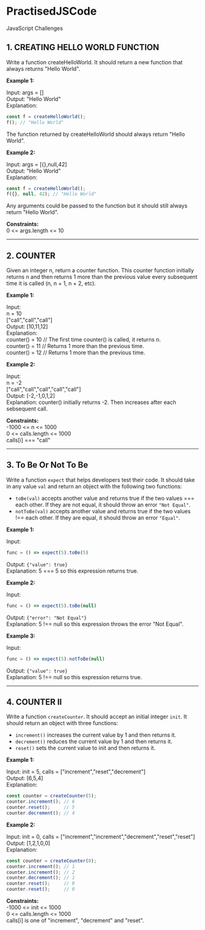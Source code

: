 # PractisedJSCode
 JavaScript Challenges

## 1. CREATING HELLO WORLD FUNCTION  
Write a function createHelloWorld. It should return a new function that always returns "Hello World".
 
**Example 1:**

Input: args = []  
Output: "Hello World"  
Explanation:
```js
const f = createHelloWorld();
f(); // "Hello World"
```

The function returned by createHelloWorld should always return "Hello World".

**Example 2:**

Input: args = [{},null,42]  
Output: "Hello World"  
Explanation:
```js
const f = createHelloWorld();
f({}, null, 42); // "Hello World"
```

Any arguments could be passed to the function but it should still always return "Hello World".
 
**Constraints:**  
0 <= args.length <= 10

---

## 2. COUNTER  
Given an integer n, return a counter function. This counter function initially returns n and then returns 1 more than the previous value every subsequent time it is called (n, n + 1, n + 2, etc).

**Example 1:**

Input:  
n = 10  
["call","call","call"]  
Output: [10,11,12]  
Explanation:  
counter() = 10 // The first time counter() is called, it returns n.  
counter() = 11 // Returns 1 more than the previous time.  
counter() = 12 // Returns 1 more than the previous time.

**Example 2:**

Input:  
n = -2  
["call","call","call","call","call"]  
Output: [-2,-1,0,1,2]  
Explanation: counter() initially returns -2. Then increases after each sebsequent call.
 
**Constraints:**  
-1000 <= n <= 1000  
0 <= calls.length <= 1000  
calls[i] === "call"

---

## 3. To Be Or Not To Be  
Write a function `expect` that helps developers test their code. It should take in any value `val` and return an object with the following two functions:

- `toBe(val)` accepts another value and returns true if the two values === each other. If they are not equal, it should throw an error `"Not Equal"`.
- `notToBe(val)` accepts another value and returns true if the two values !== each other. If they are equal, it should throw an error `"Equal"`.

**Example 1:**

Input:  
```js
func = () => expect(5).toBe(5)
```
Output: `{"value": true}`  
Explanation: 5 === 5 so this expression returns true.

**Example 2:**

Input:  
```js
func = () => expect(5).toBe(null)
```
Output: `{"error": "Not Equal"}`  
Explanation: 5 !== null so this expression throws the error "Not Equal".

**Example 3:**

Input:  
```js
func = () => expect(5).notToBe(null)
```
Output: `{"value": true}`  
Explanation: 5 !== null so this expression returns true.

---

## 4. COUNTER II  
Write a function `createCounter`. It should accept an initial integer `init`. It should return an object with three functions:

- `increment()` increases the current value by 1 and then returns it.  
- `decrement()` reduces the current value by 1 and then returns it.  
- `reset()` sets the current value to init and then returns it.

**Example 1:**

Input: init = 5, calls = ["increment","reset","decrement"]  
Output: [6,5,4]  
Explanation:
```js
const counter = createCounter(5);
counter.increment(); // 6
counter.reset();     // 5
counter.decrement(); // 4
```

**Example 2:**

Input: init = 0, calls = ["increment","increment","decrement","reset","reset"]  
Output: [1,2,1,0,0]  
Explanation:
```js
const counter = createCounter(0);
counter.increment(); // 1
counter.increment(); // 2
counter.decrement(); // 1
counter.reset();     // 0
counter.reset();     // 0
```

**Constraints:**  
-1000 <= init <= 1000  
0 <= calls.length <= 1000  
calls[i] is one of "increment", "decrement" and "reset".
